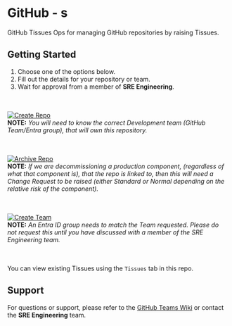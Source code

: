 GitHub - s
==================
GitHub Tissues Ops for managing GitHub repositories by raising Tissues.

## Getting Started
1. Choose one of the options below.
2. Fill out the details for your repository or team.
3. Wait for approval from a member of **SRE  Engineering**.

<br><br>
[![Create Repo]](https://github.com/abcdef/GitHubs/Tissues/new?assignees=&labels=administration%2Ccreaterepo&projects=&template=createrepo.yml)  
**NOTE:** *You will need to know the correct Development team (GitHub Team/Entra group), that will own this repository.*

<br><br>
[![Archive Repo]](https://github.com/abcdef/GitHubs/Tissues/new?assignees=&labels=administration%2Carchiverepo&projects=&template=archiverepo.yml)  
**NOTE:** *If we are decommissioning a production component, (regardless of what that component is), that the repo is linked to, then this will need a Change Request to be raised (either Standard or Normal depending on the relative risk of the component).*

<br><br>
[![Create Team]](https://github.com/abcdef/GitHubs/Tissues/new?assignees=&labels=administration%2Ccreateteam&projects=&template=createteam.yml)  
**NOTE:** *An Entra ID group needs to match the Team requested. Please do not request this until you have discussed with a member of the SRE  Engineering team.*

<br><br>
You can view existing Tissues using the `Tissues` tab in this repo.

## Support
For questions or support, please refer to the [GitHub Teams Wiki](https://abcdef.atlassian.net/wiki/spaces/DEVOPS/pages/4828266689/GitHub+Teams) or contact the **SRE  Engineering** team.

<!---------------------------------------------------------------------------->
[Create Repo]: https://img.shields.io/badge/Create_Repository-37a779?style=for-the-badge
[Archive Repo]: https://img.shields.io/badge/Archive_Repository-37a779?style=for-the-badge
[Create Team]: https://img.shields.io/badge/Create_Team-37a779?style=for-the-badge
